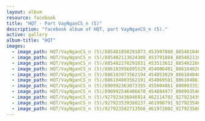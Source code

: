```yaml
---
layout: album
resource: facebook
title: "HQT - Part VayNganCS_n (5)"
description: "facebook album of HQT, part VayNganCS_n (5)."
active: gallery
album-title: "HQT"
images:
  - image_path: HQT/VayNganCS_n (5)/885481850291073_453997080_885481846957740_8127720833947885448_n.jpg
  - image_path: HQT/VayNganCS_n (5)/885482113624380_453791884_885482110291047_2080060450067604982_n.jpg
  - image_path: HQT/VayNganCS_n (5)/885482270291031_453513612_885482266957698_6550993972414379216_n.jpg
  - image_path: HQT/VayNganCS_n (5)/886103956895529_454006401_886104826895442_308756601986580368_n.jpg
  - image_path: HQT/VayNganCS_n (5)/886103973562194_454053029_886104846895440_1457252817334659122_n.jpg
  - image_path: HQT/VayNganCS_n (5)/886104003562191_454069501_886104863562105_7846966354779065850_n.jpg
  - image_path: HQT/VayNganCS_n (5)/890992363073355_455004861_890993353073256_6951998109323492458_n.jpg
  - image_path: HQT/VayNganCS_n (5)/890992546406670_454884977_890993546406570_1595908904808048751_n.jpg
  - image_path: HQT/VayNganCS_n (5)/927923436046914_462114702_927923439380247_4536020954310357076_n.jpg
  - image_path: HQT/VayNganCS_n (5)/927923539380237_461990791_927923546046903_927097383862227693_n.jpg
  - image_path: HQT/VayNganCS_n (5)/927923582713566_461972002_927923586046899_5516128424204040749_n.jpg
---
```

